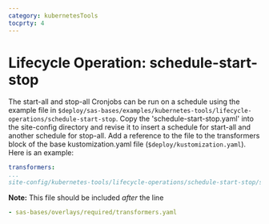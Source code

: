 ```yaml
---
category: kubernetesTools
tocprty: 4
---
```


# Lifecycle Operation: schedule-start-stop

The start-all and stop-all Cronjobs can be run on a schedule using the example file in `$deploy/sas-bases/examples/kubernetes-tools/lifecycle-operations/schedule-start-stop`. Copy the 'schedule-start-stop.yaml' into the site-config directory and revise it to insert a schedule for start-all and another schedule for stop-all. Add a reference to the file to the transformers block of the base kustomization.yaml file (`$deploy/kustomization.yaml`). Here is an example:

```yaml
transformers:
...
site-config/kubernetes-tools/lifecycle-operations/schedule-start-stop/schedule-start-stop.yaml
```

**Note:** This file should be included *after* the line

```yaml
- sas-bases/overlays/required/transformers.yaml
```
